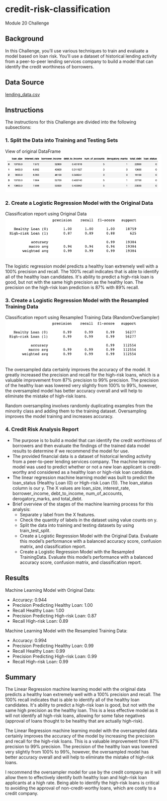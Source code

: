 # credit-risk-classification
Module 20 Challenge

## Background
In this Challenge, you’ll use various techniques to train and evaluate a model based on loan risk. You’ll use a dataset of historical lending activity from a peer-to-peer lending services company to build a model that can identify the credit worthiness of borrowers.

## Data Source
[lending_data.csv](Credit_Risk/Resources/lending_data.csv)

## Instructions
The instructions for this Challenge are divided into the following subsections:

### 1. Split the Data into Training and Testing Sets
View of original DataFrame
![](Credit_Risk/Images/Original%20data.png)

### 2. Create a Logistic Regression Model with the Original Data
 Classification report using Original Data
![](Credit_Risk/Images/Classification%20report.png)

The logistic regression model predicts a healthy loan extremely well with a 100% precision and recall. The 100% recall indicates that is able to identify all of the healthy loan candidates. It's ability to predict a high-risk loan is good, but not with the same high precision as the healthy loan. The precision on the high-risk loan prediction is 87% with 89% recall.

### 3. Create a Logistic Regression Model with the Resampled Training Data
Classification report using Resampled Training Data (RandomOverSampler)
![](Credit_Risk/Images/Oversampled%20classification%20report.png)

The oversampled data certainly improves the accuracy of the model. It greatly increased the precision and recall for the high-risk loans, which is a valuable improvement from 87% precision to 99% precision. The precision of the healthy loan was lowered very slightly from 100% to 99%, however, the oversampled model has better accuracy overall and will help to eliminate the mistake of high-risk loans.

Random oversampling involves randomly duplicating examples from the minority class and adding them to the training dataset. Oversampling improves the model training and increases accuracy.

### 4. Credit Risk Analysis Report

* The purpose is to build a model that can identify the credit worthiness of borrowers and then evaluate the findings of the trained data model results to determine if we recommend the model for use.
* The provided financial data is a dataset of historical lending activity from a peer-to-peer lending services company. The machine learning model was used to predict whether or not a new loan applicant is credit-worthy and considered as a healthy loan or high-risk loan candidate.
* The linear regression machine learning model was built to predict the loan_status (Healthy Loan (0) or High-risk Loan (1)). The loan_status column is our y. The X values are loan_size, interest_rate, borrower_income, debt_to_income, num_of_accounts, derogatory_marks, and total_debt. 
* Brief overview of the stages of the machine learning process for this analysis:
    * Separate y label from the X features.
    * Check the quantity of labels in the dataset using value counts on y.
    * Split the data into training and testing datasets by using train_test_split.
    * Create a Logistic Regression Model with the Original Data. Evaluate this model’s performance with a balanced accuracy score, confusion matrix, and classification report.
    * Create a Logistic Regression Model with the Resampled TrainingData. Evaluate this model’s performance with a balanced accuracy score, confusion matrix, and classification report.


## Results

Machine Learning Model with Original Data:
  * Accuracy: 0.944
  * Precision Predicting Healthy Loan: 1.00
  * Recall Healthy Loan: 1.00
  * Precision Predicting High-risk Loan: 0.87
  * Recall High-risk Loan: 0.89


Machine Learning Model with the Resampled Training Data:
  * Accuracy: 0.994
  * Precision Predicting Healthy Loan: 0.99
  * Recall Healthy Loan: 0.99
  * Precision Predicting High-risk Loan: 0.99
  * Recall High-risk Loan: 0.99


## Summary

The Linear Regression machine learning model with the original data predicts a healthy loan extremely well with a 100% precision and recall. The 100% recall indicates that is able to identify all of the healthy loan candidates. It's ability to predict a high-risk loan is good, but not with the same high precision as the healthy loan. This is a less effective model as it will not identify all high-risk loans, allowing for some false negatives (approval of loans thought to be healthy that are actually high-risk).

The Linear Regression machine learning model with the oversampled data certainly improves the accuracy of the model by increasing the precision and recall for the high-risk loans. This is a valuable improvement from 87% precision to 99% precision. The precision of the healthy loan was lowered very slightly from 100% to 99%, however, the oversampled model has better accuracy overall and will help to eliminate the mistake of high-risk loans.

I recommend the oversampler model for use by the credit company as it will allow them to effectively identify both healthy loan and high-risk loan applicants at a high rate. Being able to identify the high-risk loans is critical to avoiding the approval of non-credit-worthy loans, which are costly to a credit company.   

